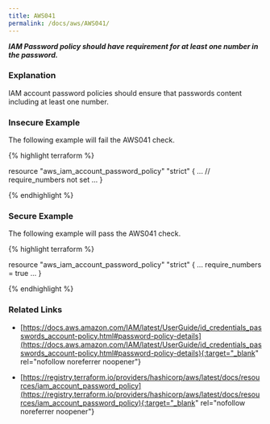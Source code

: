 ```yaml
---
title: AWS041
permalink: /docs/aws/AWS041/
---
```


***IAM Password policy should have requirement for at least one number in the password.***

### Explanation


IAM account password policies should ensure that passwords content including at least one number.



### Insecure Example

The following example will fail the AWS041 check.

{% highlight terraform %}

resource "aws_iam_account_password_policy" "strict" {
	...
	// require_numbers not set
	...
}

{% endhighlight %}



### Secure Example

The following example will pass the AWS041 check.

{% highlight terraform %}

resource "aws_iam_account_password_policy" "strict" {
	...
	require_numbers = true
	...
}

{% endhighlight %}


### Related Links


- [https://docs.aws.amazon.com/IAM/latest/UserGuide/id_credentials_passwords_account-policy.html#password-policy-details](https://docs.aws.amazon.com/IAM/latest/UserGuide/id_credentials_passwords_account-policy.html#password-policy-details){:target="_blank" rel="nofollow noreferrer noopener"}

- [https://registry.terraform.io/providers/hashicorp/aws/latest/docs/resources/iam_account_password_policy](https://registry.terraform.io/providers/hashicorp/aws/latest/docs/resources/iam_account_password_policy){:target="_blank" rel="nofollow noreferrer noopener"}

